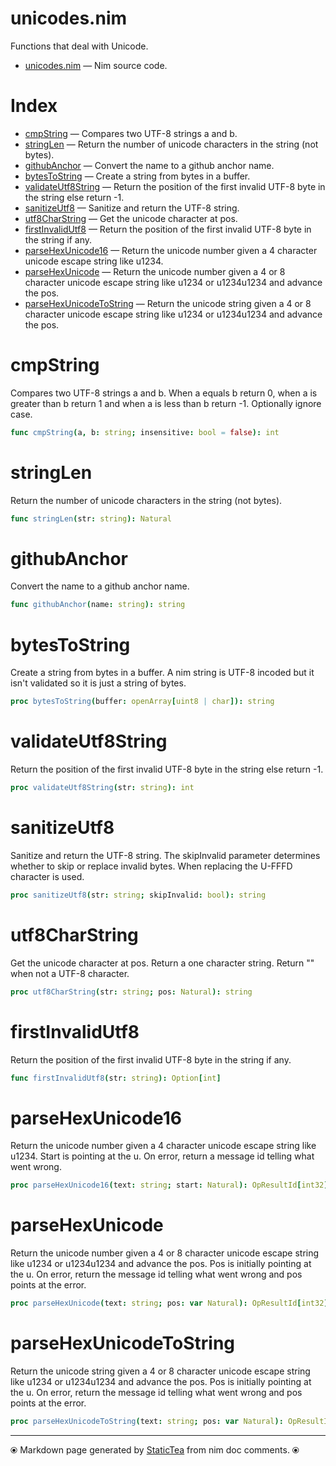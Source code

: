 # unicodes.nim

Functions that deal with Unicode.

* [unicodes.nim](../src/unicodes.nim) &mdash; Nim source code.
# Index

* [cmpString](#cmpstring) &mdash; Compares two UTF-8 strings a and b.
* [stringLen](#stringlen) &mdash; Return the number of unicode characters in the string (not bytes).
* [githubAnchor](#githubanchor) &mdash; Convert the name to a github anchor name.
* [bytesToString](#bytestostring) &mdash; Create a string from bytes in a buffer.
* [validateUtf8String](#validateutf8string) &mdash; Return the position of the first invalid UTF-8 byte in the string else return -1.
* [sanitizeUtf8](#sanitizeutf8) &mdash; Sanitize and return the UTF-8 string.
* [utf8CharString](#utf8charstring) &mdash; Get the unicode character at pos.
* [firstInvalidUtf8](#firstinvalidutf8) &mdash; Return the position of the first invalid UTF-8 byte in the string if any.
* [parseHexUnicode16](#parsehexunicode16) &mdash; Return the unicode number given a 4 character unicode escape string like u1234.
* [parseHexUnicode](#parsehexunicode) &mdash; Return the unicode number given a 4 or 8 character unicode escape string like u1234 or u1234u1234 and advance the pos.
* [parseHexUnicodeToString](#parsehexunicodetostring) &mdash; Return the unicode string given a 4 or 8 character unicode escape string like u1234 or u1234u1234 and advance the pos.

# cmpString

Compares two UTF-8 strings a and b.  When a equals b return 0, when a is greater than b return 1 and when a is less than b return -1. Optionally ignore case.

```nim
func cmpString(a, b: string; insensitive: bool = false): int
```

# stringLen

Return the number of unicode characters in the string (not bytes).

```nim
func stringLen(str: string): Natural
```

# githubAnchor

Convert the name to a github anchor name.

```nim
func githubAnchor(name: string): string
```

# bytesToString

Create a string from bytes in a buffer. A nim string is UTF-8 incoded but it isn't validated so it is just a string of bytes.

```nim
proc bytesToString(buffer: openArray[uint8 | char]): string
```

# validateUtf8String

Return the position of the first invalid UTF-8 byte in the string else return -1.

```nim
proc validateUtf8String(str: string): int
```

# sanitizeUtf8

Sanitize and return the UTF-8 string. The skipInvalid parameter determines whether to skip or replace invalid bytes.  When replacing the U-FFFD character is used.

```nim
proc sanitizeUtf8(str: string; skipInvalid: bool): string
```

# utf8CharString

Get the unicode character at pos.  Return a one character string. Return "" when not a UTF-8 character.

```nim
proc utf8CharString(str: string; pos: Natural): string
```

# firstInvalidUtf8

Return the position of the first invalid UTF-8 byte in the string if any.

```nim
func firstInvalidUtf8(str: string): Option[int]
```

# parseHexUnicode16

Return the unicode number given a 4 character unicode escape string like u1234. Start is pointing at the u. On error, return a message id telling what went wrong.

```nim
proc parseHexUnicode16(text: string; start: Natural): OpResultId[int32]
```

# parseHexUnicode

Return the unicode number given a 4 or 8 character unicode escape string like u1234 or u1234u1234 and advance the pos. Pos is initially pointing at the u. On error, return the message id telling what went wrong and pos points at the error.

```nim
proc parseHexUnicode(text: string; pos: var Natural): OpResultId[int32]
```

# parseHexUnicodeToString

Return the unicode string given a 4 or 8 character unicode escape string like u1234 or u1234u1234 and advance the pos. Pos is initially pointing at the u. On error, return the message id telling what went wrong and pos points at the error.

```nim
proc parseHexUnicodeToString(text: string; pos: var Natural): OpResultId[string]
```


---
⦿ Markdown page generated by [StaticTea](https://github.com/flenniken/statictea/) from nim doc comments. ⦿

